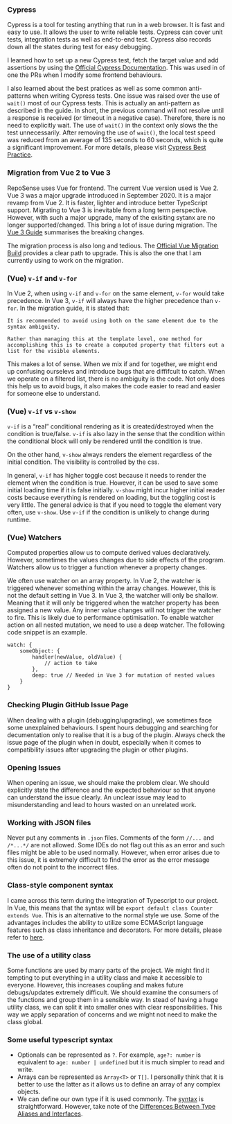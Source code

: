 ### Cypress

Cypress is a tool for testing anything that run in a web browser. It is fast and easy to use. It allows the user to write reliable tests. Cypress can cover unit tests, integration tests as well as end-to-end test. Cypress also records down all the states during test for easy debugging.

I learned how to set up a new Cypress test, fetch the target value and add assertions by using the [Official Cypress Documentation](https://docs.cypress.io/guides/getting-started/writing-your-first-test). This was used in of one the PRs when I modify some frontend behaviours.

I also learned about the best pratices as well as some common anti-patterns when writing Cypress tests. One issue was raised over the use of `wait()` most of our Cypress tests. This is actually an anti-pattern as described in the guide. In short, the previous command will not resolve until a response is received (or timeout in a negative case). Therefore, there is no need to explicitly wait. The use of `wait()` in the context only slows the the test unnecessarily. After removing the use of `wait()`, the local test speed was reduced from an average of 135 seconds to 60 seconds, which is quite a significant improvement. For more details, please visit [Cypress Best Practice](https://docs.cypress.io/guides/references/best-practices).

### Migration from Vue 2 to Vue 3
RepoSense uses Vue for frontend. The current Vue version used is Vue 2. Vue 3 was a major upgrade introduced in September 2020. It is a major revamp from Vue 2. It is faster, lighter and introduce better TypeScript support. Migrating to Vue 3 is inevitable from a long term perspective. However, with such a major upgrade, many of the exisiting sytanx are no longer supported/changed. This bring a lot of issue during migration. The [Vue 3 Guide](https://v3.vuejs.org/guide/migration/introduction.html#breaking-changes) summarises the breaking changes.

The migration process is also long and tedious. The [Official Vue Migration Build](https://v3.vuejs.org/guide/migration/migration-build.html#overview) provides a clear path to upgrade. This is also the one that I am currently using to work on the migration.

### (Vue) `v-if` and `v-for`
In Vue 2, when using `v-if` and `v-for` on the same element, `v-for` would take precedence. In Vue 3, `v-if` will always have the higher precedence than `v-for`. In the migration guide, it is stated that:
```
It is recommended to avoid using both on the same element due to the syntax ambiguity.

Rather than managing this at the template level, one method for accomplishing this is to create a computed property that filters out a list for the visible elements.
```
This makes a lot of sense. When we mix if and for together, we might end up confusing ourselevs and introduce bugs that are diffifcult to catch. When we operate on a filtered list, there is no ambiguity is the code. Not only does this help us to avoid bugs, it also makes the code easier to read and easier for someone else to understand.

### (Vue) `v-if` vs `v-show`
`v-if` is a “real” conditional rendering as it is created/destroyed when the condition is true/false. `v-if` is also lazy in the sense that the condition within the conditional block will only be rendered until the condition is true.

On the other hand, `v-show` always renders the element regardless of the initial condition. The visibility is controlled by the css.

In general, `v-if` has higher toggle cost because it needs to render the element when the condition is true. However, it can be used to save some initial loading time if it is false initially. `v-show` might incur higher initial reader costs because everything is rendered on loading, but the toggling cost is very little. The general advice is that if you need to toggle the element very often, use `v-show`. Use `v-if` if the condition is unlikely to change during runtime.

### (Vue) Watchers
Computed properties allow us to compute derived values declaratively. However, sometimes the values changes due to side effects of the program. Watchers allow us to trigger a function whenever a property changes.

We often use watcher on an array property. In Vue 2, the watcher is triggered whenever something within the array changes. However, this is not the default setting in Vue 3. In Vue 3, the watcher will only be shallow. Meaning that it will only be triggered when the watcher property has been assigned a new value. Any inner value changes will not trigger the watcher to fire. This is likely due to performance optimisation. To enable watcher action on all nested mutation, we need to use a deep watcher. The following code snippet is an example.

```
watch: {
    someObject: {
        handler(newValue, oldValue) {
            // action to take
        },
        deep: true // Needed in Vue 3 for mutation of nested values
    }
}
```
### Checking Plugin GitHub Issue Page
When dealing with a plugin (debugging/upgrading), we sometimes face some unexplained behaviours. I spent hours debugging and searching for decumentation only to realise that it is a bug of the plugin. Always check the issue page of the plugin when in doubt, especially when it comes to compatibility issues after upgrading the plugin or other plugins. 

### Opening Issues
When opening an issue, we should make the problem clear. We should explicitly state the difference and the expected behaviour so that anyone can understand the issue clearly. An unclear issue may lead to misunderstanding and lead to hours wasted on an unrelated work.

### Working with JSON files
Never put any comments in `.json` files. Comments of the form `//...` and `/*...*/` are not allowed. Some IDEs do not flag out this as an error and such files might be able to be used normally. However, when error arises due to this issue, it is extremely difficult to find the error as the error message often do not point to the incorrect files.

### Class-style component syntax
I came across this term during the integration of Typescript to our project. In Vue, this means that the syntax will be `export default class Counter extends Vue`. This is an alternative to the normal style we use. Some of the advantages includes the ability to utilize some ECMAScript language features such as class inheritance and decorators. For more details, please refer to [here](https://class-component.vuejs.org).

### The use of a utility class
Some functions are used by many parts of the project. We might find it tempting to put everything in a utility class and make it accessible to everyone. However, this increases coupling and makes future debugs/updates extremely difficult. We should examine the consumers of the functions and group them in a sensible way. In stead of having a huge utility class, we can split it into smaller ones with clear responsibilities. This way we apply separation of concerns and we might not need to make the class global.

### Some useful typescript syntax
- Optionals can be represented as `?`. For example, `age?: number` is equivalent to `age: number | undefined` but it is much simpler to read and write.
- Arrays can be represented as `Array<T>` or `T[]`. I personally think that it is better to use the latter as it allows us to define an array of any complex objects.
- We can define our own type if it is used commonly. The [syntax](https://www.typescriptlang.org/docs/handbook/2/everyday-types.html#interfaces) is straightforward. However, take note of the [Differences Between Type Aliases and Interfaces](https://www.typescriptlang.org/docs/handbook/2/everyday-types.html#differences-between-type-aliases-and-interfaces).